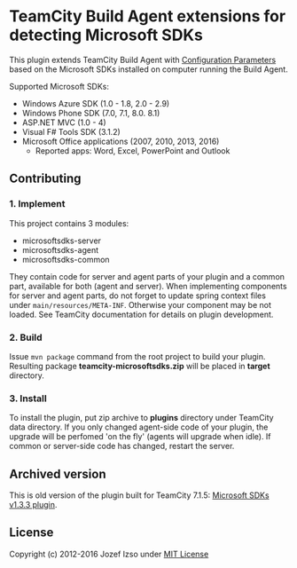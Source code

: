 TeamCity Build Agent extensions for detecting Microsoft SDKs
==============================================================

This plugin extends TeamCity Build Agent with [Configuration Parameters](http://confluence.jetbrains.net/display/TCD6/Configuration+and+Build+Parameters)
based on the Microsoft SDKs installed on computer running the Build Agent.

Supported Microsoft SDKs:

* Windows Azure SDK (1.0 - 1.8, 2.0 - 2.9)
* Windows Phone SDK (7.0, 7.1, 8.0. 8.1)
* ASP.NET MVC (1.0 - 4)
* Visual F# Tools SDK (3.1.2)
* Microsoft Office applications (2007, 2010, 2013, 2016)
  * Reported apps: Word, Excel, PowerPoint and Outlook


## Contributing

### 1. Implement

This project contains 3 modules:

* microsoftsdks-server
* microsoftsdks-agent
* microsoftsdks-common


They contain code for server and agent parts of your plugin and a common part, available for both (agent and server). When implementing components for server and agent parts, do not forget to update spring context files under `main/resources/META-INF`. Otherwise your component may be not loaded. See TeamCity documentation for details on plugin development.

### 2. Build
Issue `mvn package` command from the root project to build your plugin. Resulting package **teamcity-microsoftsdks.zip** will be placed in **target** directory. 

### 3. Install
To install the plugin, put zip archive to **plugins** directory under TeamCity data directory. If you only changed agent-side code of your plugin, the upgrade will be perfomed 'on the fly' (agents will upgrade when idle). If common or server-side code has changed, restart the server.


## Archived version

This is old version of the plugin built for TeamCity 7.1.5: [Microsoft SDKs v1.3.3 plugin](http://code.izsak.net/github/teamcity-microsoftsdks/teamcity-microsoftsdks-v1.3.3.zip).


## License

Copyright (c) 2012-2016 Jozef Izso under [MIT License](LICENSE)
